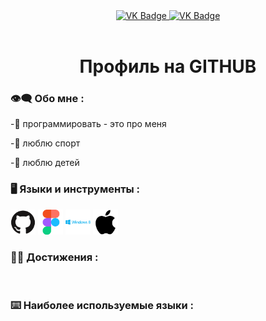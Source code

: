 <div id="badges" align ="center">
  <a href="https://vk.com/ddisll">
    <img src = "https://img.shields.io/badge/VK-blue?style=for-the-badge&logo=VK&logoColor=white" alt="VK Badge"/>
  </a>  
    <a href="https://mail.google.com/mail/u/0/?tab=rm&ogbl#inbox">
    <img src = "https://img.shields.io/badge/EMAIL-red?style=for-the-badge&logo=Gmail&logoColor=white" alt="VK Badge"/>
     </a> 
  </div>

  <div id="viewprof" align ="center">
    <img src = "https://komarev.com/ghpvc/?username=vezdehhod&style=flat-square&color=blue" alt=""/>
  </div>

<div id="heythere" align ="center">
<h1> Профиль на GITHUB </h1>
</div>

### :eye_speech_bubble: Обо мне :

-:brain: программировать - это про меня

-:muscle: люблю спорт

-:baby: люблю детей

### :desktop_computer: Языки и инструменты :

<div>
   <img src = "https://github.com/devicons/devicon/blob/master/icons/github/github-original.svg" width="40" height="40"/>
   <img src = "https://github.com/devicons/devicon/blob/master/icons/figma/figma-original.svg" width="40" height="40"/>
   <img src = "https://github.com/devicons/devicon/blob/master/icons/windows8/windows8-original-wordmark.svg" width="40" height="40"/>
   <img src = "https://github.com/devicons/devicon/blob/master/icons/apple/apple-original.svg" width="40" height="40"/>
</div>


### :sassy_woman: Достижения :
<div>
  <img src = "https://github-profile-trophy.vercel.app/?username=vezdehhod&theme=onedark" alt=""/>
</div>

### :keyboard: Наиболее используемые языки :
<div>
 <img src = "https://github-readme-stats.vercel.app/api?username=vezdehhod&show_icons=true&theme=radical" alt=""/>
</div>
